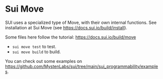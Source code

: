 # Sui Move

SUI uses a specialized type of Move, with their own internal functions. See installation at Sui Move (see <https://docs.sui.io/build/install>).

Some files here follow the tutorial: <https://docs.sui.io/build/move>

- `sui move test` to test.
- `sui move build` to build.

You can check out some examples on <https://github.com/MystenLabs/sui/tree/main/sui_programmability/examples>.
